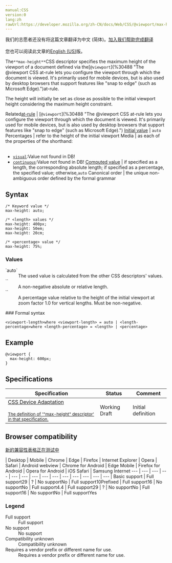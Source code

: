 ```yaml
---
manual:CSS
version:0
lang:zh
rawUrl:https://developer.mozilla.org/zh-CN/docs/Web/CSS/@viewport/max-height
---
```




<bdi>我们的志愿者还没有将这篇文章翻译为<bdi>中文 (简体)</bdi>。[加入我们帮助完成翻译](%31029 "")<br></br>您也可以阅读此文章的[English (US)](%30487 "")版。</bdi>






The`**max-height**`CSS descriptor specifies the maximum height of the viewport of a document defined via the[`@viewport`](%30488 "The @viewport CSS at-rule lets you configure the viewport through which the document is viewed. It's primarily used for mobile devices, but is also used by desktop browsers that support features like "snap to edge" (such as Microsoft Edge).")at-rule.



The height will initially be set as close as possible to the initial viewport height considering the maximum height constraint.


Related[at-rule](%4443 "") | [`@viewport`](%30488 "The @viewport CSS at-rule lets you configure the viewport through which the document is viewed. It's primarily used for mobile devices, but is also used by desktop browsers that support features like "snap to edge" (such as Microsoft Edge).") 
[Initial value](%28552 "") | `auto` 
Percentages | refer to the height of the initial viewport 
Media | as each of the properties of the shorthand:<br></br>
* [`visual`](%30489 "The documentation about this has not yet been written; please consider contributing!"):Value not found in DB!
* [`continuous`](%30490 "The documentation about this has not yet been written; please consider contributing!"):Value not found in DB! 
[Computed value](%28556 "") | if specified as a length, the corresponding absolute length; if specified as a percentage, the specified value; otherwise,`auto` 
Canonical order | the unique non-ambiguous order defined by the formal grammar 


## Syntax<a name="Syntax"></a>

```
/* Keyword value */
max-height: auto;

/* <length> values */
max-height: 400px;
max-height: 50em;
max-height: 20cm;

/* <percentage> value */
max-height: 75%;
```

### Values<a name="Values"></a>
<dl><dt id=''>`auto`</dt><dd>The used value is calculated from the other CSS descriptors&#39; values.</dd><dt id=''>`<length>`</dt><dd>A non-negative absolute or relative length.</dd><dt id=''>`<percentage>`</dt><dd>A percentage value relative to the height of the initial viewport at zoom factor 1.0 for vertical lengths. Must be non-negative.</dd></dl>
### Formal syntax<a name="Formal_syntax"></a>

```
<viewport-length>where <viewport-length> = auto | <length-percentage>where <length-percentage> = <length> | <percentage>
```

## Example<a name="Example"></a>

```
@viewport {
  max-height: 600px;
}
```

## Specifications<a name="Specifications"></a>

Specification | Status | Comment 
 ---  |  ---  |  ---  | 
[CSS Device Adaptation<br></br><small>The definition of &#39;&quot;max-height&quot; descriptor&#39; in that specification.</small>](%31030 "") | Working Draft | Initial definition 


## Browser compatibility<a name="Browser_compatibility"></a>
[新的兼容性表格正在测试中<i></i>](%3360 "")

 | <abbr>Desktop<i></i></abbr> | <abbr>Mobile<i></i></abbr> 
 | <abbr>Chrome<i></i></abbr> | <abbr>Edge<i></i></abbr> | <abbr>Firefox<i></i></abbr> | <abbr>Internet Explorer<i></i></abbr> | <abbr>Opera<i></i></abbr> | <abbr>Safari<i></i></abbr> | <abbr>Android webview<i></i></abbr> | <abbr>Chrome for Android<i></i></abbr> | <abbr>Edge Mobile<i></i></abbr> | <abbr>Firefox for Android<i></i></abbr> | <abbr>Opera for Android<i></i></abbr> | <abbr>iOS Safari<i></i></abbr> | <abbr>Samsung Internet<i></i></abbr> 
 ---  |  ---  |  ---  |  ---  |  ---  |  ---  |  ---  |  ---  |  ---  |  ---  |  ---  |  ---  |  ---  |  ---  | 
Basic support | <abbr>Full support</abbr>29 | <abbr>?</abbr> | <abbr>No support</abbr>No | <abbr>Full support</abbr>10<abbr>Prefixed<i></i></abbr> | <abbr>Full support</abbr>16 | <abbr>No support</abbr>No | <abbr>Full support</abbr>4.4 | <abbr>Full support</abbr>29 | <abbr>?</abbr> | <abbr>No support</abbr>No | <abbr>Full support</abbr>16 | <abbr>No support</abbr>No | <abbr>Full support</abbr>Yes 


### Legend<a name="Legend"></a>
<dl><dt id=''><abbr>Full support</abbr></dt><dd>Full support</dd><dt id=''><abbr>No support</abbr></dt><dd>No support</dd><dt id=''><abbr>Compatibility unknown</abbr></dt><dd>Compatibility unknown</dd><dt id=''><abbr>Requires a vendor prefix or different name for use.<i></i></abbr></dt><dd>Requires a vendor prefix or different name for use.</dd></dl>



